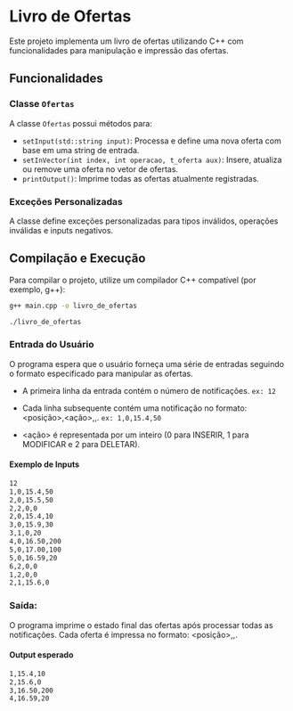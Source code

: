 # Livro de Ofertas

Este projeto implementa um livro de ofertas utilizando C++ com funcionalidades para manipulação e impressão das ofertas.

## Funcionalidades

### Classe `Ofertas`

A classe `Ofertas` possui métodos para:

- `setInput(std::string input)`: Processa e define uma nova oferta com base em uma string de entrada.
- `setInVector(int index, int operacao, t_oferta aux)`: Insere, atualiza ou remove uma oferta no vetor de ofertas.
- `printOutput()`: Imprime todas as ofertas atualmente registradas.

### Exceções Personalizadas

A classe define exceções personalizadas para tipos inválidos, operações inválidas e inputs negativos.

## Compilação e Execução

Para compilar o projeto, utilize um compilador C++ compatível (por exemplo, g++):

```bash
g++ main.cpp -o livro_de_ofertas

./livro_de_ofertas
```

### Entrada do Usuário
O programa espera que o usuário forneça uma série de entradas seguindo o formato especificado para manipular as ofertas.

- A primeira linha da entrada contém o número de notificações. `ex: 12`

- Cada linha subsequente contém uma notificação no formato: <posição>,<ação>,<valor>,<quantidade>. `ex: 1,0,15.4,50`

- <ação> é representada por um inteiro (0 para INSERIR, 1 para MODIFICAR e 2 para DELETAR).


#### Exemplo de Inputs
```bash
12
1,0,15.4,50
2,0,15.5,50
2,2,0,0
2,0,15.4,10
3,0,15.9,30
3,1,0,20
4,0,16.50,200
5,0,17.00,100
5,0,16.59,20
6,2,0,0
1,2,0,0
2,1,15.6,0
```

### Saída:

O programa imprime o estado final das ofertas após processar todas as notificações.
Cada oferta é impressa no formato: <posição>,<valor>,<quantidade>.

#### Output esperado
```bash
1,15.4,10
2,15.6,0
3,16.50,200
4,16.59,20
```
